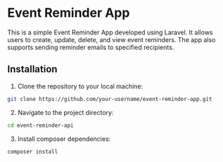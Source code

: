 # Event Reminder App

This is a simple Event Reminder App developed using Laravel. It allows users to create, update, delete, and view event reminders. The app also supports sending reminder emails to specified recipients.

## Installation

1. Clone the repository to your local machine:

```bash
git clone https://github.com/your-username/event-reminder-app.git
```

2. Navigate to the project directory:

```bash
cd event-reminder-api
```
3. Install composer dependencies:

```bash
composer install
```


